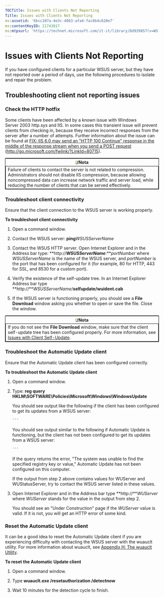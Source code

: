 ```yaml
---
TOCTitle: Issues with Clients Not Reporting
Title: Issues with Clients Not Reporting
ms:assetid: '6bcc207a-4e3c-4063-afa4-fac6b4c620e7'
ms:contentKeyID: 21743017
ms:mtpsurl: 'https://technet.microsoft.com/it-it/library/Dd939857(v=WS.10)'
---
```


Issues with Clients Not Reporting
=================================

If you have configured clients for a particular WSUS server, but they have not reported over a period of days, use the following procedures to isolate and repair the problem.

Troubleshooting client not reporting issues
-------------------------------------------

### Check the HTTP hotfix

Some clients have been affected by a known issue with Windows Server 2003 http.sys and IIS. In some cases this transient issue will prevent clients from checking in, because they receive incorrect responses from the server after a number of attempts. Further information about the issue can be found at [FIX: IIS 6.0 may send an "HTTP 100 Continue" response in the middle of the response stream when you send a POST request](http://go.microsoft.com/fwlink/?linkid=80715) (http://go.microsoft.com/fwlink/?LinkId=80715).

 
<table style="border:1px solid black;">
<colgroup>
<col width="100%" />
</colgroup>
<thead>
<tr class="header">
<th><img src="images/Dd939857.note(WS.10).gif" />Nota</th>
</tr>
</thead>
<tbody>
<tr class="odd">
<td style="border:1px solid black;">Failure of clients to contact the server is not related to compression. Administrators should not disable IIS compression, because allowing noncompressed data can increase network traffic and server load, while reducing the number of clients that can be served effectively.
</td>
</tr>
</tbody>
</table>
 

### Troubleshoot client connectivity

Ensure that the client connection to the WSUS server is working properly.

**To troubleshoot client connectivity**
1.  Open a command window.

2.  Contact the WSUS server: **ping***WSUSServerName*

3.  Contact the WSUS HTTP server. Open Internet Explorer and in the Address bar type: **http://***WSUSServerName***:***portNumber* where *WSUSServerName* is the name of the WSUS server, and *portNumber* is the port that has been configured for it (for example, 80 for HTTP, 443 for SSL, and 8530 for a custom port).

4.  Verify the existence of the self-update tree. In an Internet Explorer Address bar type **http://***WSUSServerName*/**selfupdate/wuident.cab**

5.  If the WSUS server is functioning properly, you should see a **File Download** window asking you whether to open or save the file. Close the window.

 
<table style="border:1px solid black;">
<colgroup>
<col width="100%" />
</colgroup>
<thead>
<tr class="header">
<th><img src="images/Dd939857.note(WS.10).gif" />Nota</th>
</tr>
</thead>
<tbody>
<tr class="odd">
<td style="border:1px solid black;">If you do not see the <strong>File Download</strong> window, make sure that the client self-update tree has been configured properly. For more information, see <a href="https://technet.microsoft.com/0e9c0f6a-1039-4673-b5ac-ba5da88ea1d1">Issues with Client Self-Update</a>.
</td>
</tr>
</tbody>
</table>
 

### Troubleshoot the Automatic Update client

Ensure that the Automatic Update client has been configured correctly.

**To troubleshoot the Automatic Update client**
1.  Open a command window.

2.  Type:
    **reg query HKLM\\SOFTWARE\\Policies\\Microsoft\\Windows\\WindowsUpdate**

    You should see output like the following if the client has been configured to get its updates from a WSUS server:

    
        ```
    You should see output similar to the following if Automatic Update is functioning, but the client has not been configured to get its updates from a WSUS server:

    
        ```
    If the query returns the error, "The system was unable to find the specified registry key or value," Automatic Update has not been configured on this computer.

    If the output from step 2 above contains values for WUServer and WUStatusServer, try to contact the WSUS server listed in these values.

3.  Open Internet Explorer and in the Address bar type **http://***WUServer*
    where *WUServer* stands for the value in the output from step 2.

    You should see an "Under Construction" page if the *WUServer* value is valid. If it is not, you will get an HTTP error of some kind.

### Reset the Automatic Update client

It can be a good idea to reset the Automatic Update client if you are experiencing difficulty with contacting the WSUS server with the wuauclt utility. For more information about wuauclt, see [Appendix H: The wuauclt Utility](https://technet.microsoft.com/7cc1c5f9-5678-4bb4-a7a6-18939dcc120c).

**To reset the Automatic Update client**
1.  Open a command window.

2.  Type **wuauclt.exe /resetauthorization /detectnow**

3.  Wait 10 minutes for the detection cycle to finish.
